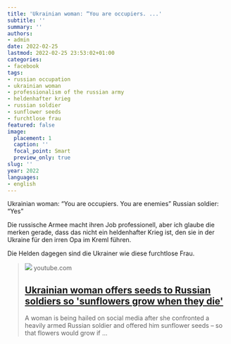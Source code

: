 ```yaml
---
title: 'Ukrainian woman: “You are occupiers. ...'
subtitle: ''
summary: ''
authors:
- admin
date: 2022-02-25
lastmod: 2022-02-25 23:53:02+01:00
categories:
- facebook
tags:
- russian occupation
- ukrainian woman
- professionalism of the russian army
- heldenhafter krieg
- russian soldier
- sunflower seeds
- furchtlose frau
featured: false
image:
  placement: 1
  caption: ''
  focal_point: Smart
  preview_only: true
slug: ''
year: 2022
languages:
- english
---
```


Ukrainian woman: “You are occupiers. You are enemies” 
Russian soldier: “Yes”

Die russische Armee macht ihren Job professionell, aber ich glaube die merken gerade, dass das nicht ein heldenhafter Krieg ist, den sie in der Ukraine für den irren Opa im Kreml führen. 

Die Helden dagegen sind die Ukrainer wie diese furchtlose Frau.
> [![](https://i.ytimg.com/vi/L17Bi7zBJHI/hqdefault.jpg)](https://www.youtube.com/watch?v=L17Bi7zBJHI)
> youtube.com
> ## [Ukrainian woman offers seeds to Russian soldiers so 'sunflowers grow when they die'](https://www.youtube.com/watch?v=L17Bi7zBJHI)
>
>A woman is being hailed on social media after she confronted a heavily armed Russian soldier and offered him sunflower seeds – so that flowers would grow if ...